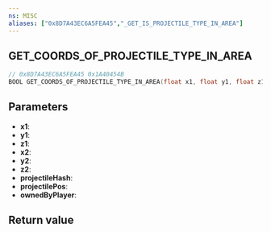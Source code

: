 ```yaml
---
ns: MISC
aliases: ["0x8D7A43EC6A5FEA45","_GET_IS_PROJECTILE_TYPE_IN_AREA"]
---
```

## GET_COORDS_OF_PROJECTILE_TYPE_IN_AREA

```c
// 0x8D7A43EC6A5FEA45 0x1A40454B
BOOL GET_COORDS_OF_PROJECTILE_TYPE_IN_AREA(float x1, float y1, float z1, float x2, float y2, float z2, Hash projectileHash, Vector3* projectilePos, BOOL ownedByPlayer);
```


## Parameters
* **x1**: 
* **y1**: 
* **z1**: 
* **x2**: 
* **y2**: 
* **z2**: 
* **projectileHash**: 
* **projectilePos**: 
* **ownedByPlayer**: 

## Return value
